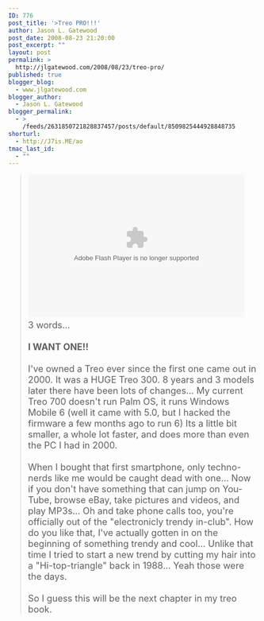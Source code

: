 ```yaml
---
ID: 776
post_title: '>Treo PRO!!!'
author: Jason L. Gatewood
post_date: 2008-08-23 21:20:00
post_excerpt: ""
layout: post
permalink: >
  http://jlgatewood.com/2008/08/23/treo-pro/
published: true
blogger_blog:
  - www.jlgatewood.com
blogger_author:
  - Jason L. Gatewood
blogger_permalink:
  - >
    /feeds/2631850721828837457/posts/default/8509825444928848735
shorturl:
  - http://J7is.ME/ao
tmac_last_id:
  - ""
---
```

><object classid="clsid:D27CDB6E-AE6D-11cf-96B8-444553540000" width="437" height="288"><param name="movie" value="http://www.viddler.com/player/dbc185d9/"></param><param name="allowScriptAccess" value="always"></param><param name="allowFullScreen" value="true"></param><param name="wmode" value="transparent"><embed src="http://www.viddler.com/player/dbc185d9/" type="application/x-shockwave-flash" allowscriptaccess="always" allowfullscreen="true" wmode="transparent" name="viddler" width="437" height="288"></embed></param></object><span style="font-size:130%;"><br />3 words...<br /><br /><span style="font-weight: bold;">I WANT ONE!!<br /></span><br /><span style="font-size:100%;">I've owned a Treo ever since the first one came out in 2000.  It was a HUGE Treo 300.  8 years and 3 models later there have been lots of changes...  My current Treo 700 doesn't run Palm OS, it runs Windows Mobile 6 (well it came with 5.0, but I hacked the firmware a few months ago to run 6)  Its a little bit smaller, a whole lot faster, and does more than even the PC I had in 2000.<br /><br />When I bought that first smartphone, only techno-nerds like me would be caught dead with one...  Now if you don't have something that can jump on You-Tube, browse eBay, take pictures and videos, and play MP3s...  Oh and take phone calls too, you're officially out of the "electronicly trendy in-club".   How do you like that, I've actually gotten in on the beginning of something trendy and cool...  Unlike that time I tried to start a new trend by cutting my hair into a "Hi-top-triangle" back in 1988...  Yeah those were the days.<br /><br />So I guess this will be the next chapter in my treo book.  </span><span style="font-weight: bold;"><span style="font-weight: bold;"><span style="font-size:100%;"><br /></span></span></span></span>